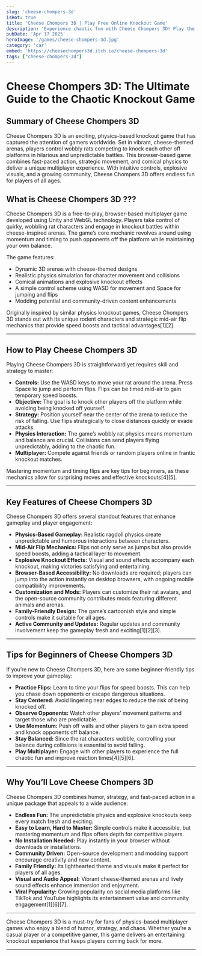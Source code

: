 ```yaml
---
slug: 'cheese-chompers-3d'
isHot: true
title: 'Cheese Chompers 3D | Play Free Online Knockout Game'
description: 'Experience chaotic fun with Cheese Chompers 3D! Play the free browser game, knock wobbly rats off platforms, & master the flip for speed boosts! No downloads!' 
pubDate: 'Apr 17 2025'
heroImage: '/games/cheese-chompers-3d.jpg'
category: 'car'
embed: 'https://cheesechompers3d.itch.io/cheese-chompers-3d'
tags: ["cheese-chompers-3d"]
---
```



# Cheese Chompers 3D: The Ultimate Guide to the Chaotic Knockout Game

## Summary of Cheese Chompers 3D

Cheese Chompers 3D is an exciting, physics-based knockout game that has captured the attention of gamers worldwide. Set in vibrant, cheese-themed arenas, players control wobbly rats competing to knock each other off platforms in hilarious and unpredictable battles. This browser-based game combines fast-paced action, strategic movement, and comical physics to deliver a unique multiplayer experience. With intuitive controls, explosive visuals, and a growing community, Cheese Chompers 3D offers endless fun for players of all ages.

## What is Cheese Chompers 3D ???

Cheese Chompers 3D is a free-to-play, browser-based multiplayer game developed using Unity and WebGL technology. Players take control of quirky, wobbling rat characters and engage in knockout battles within cheese-inspired arenas. The game’s core mechanic revolves around using momentum and timing to push opponents off the platform while maintaining your own balance.

The game features:

- Dynamic 3D arenas with cheese-themed designs  
- Realistic physics simulation for character movement and collisions  
- Comical animations and explosive knockout effects  
- A simple control scheme using WASD for movement and Space for jumping and flips  
- Modding potential and community-driven content enhancements

Originally inspired by similar physics knockout games, Cheese Chompers 3D stands out with its unique rodent characters and strategic mid-air flip mechanics that provide speed boosts and tactical advantages[1][2].

---

## How to Play Cheese Chompers 3D

Playing Cheese Chompers 3D is straightforward yet requires skill and strategy to master:

- **Controls:** Use the WASD keys to move your rat around the arena. Press Space to jump and perform flips. Flips can be timed mid-air to gain temporary speed boosts.  
- **Objective:** The goal is to knock other players off the platform while avoiding being knocked off yourself.  
- **Strategy:** Position yourself near the center of the arena to reduce the risk of falling. Use flips strategically to close distances quickly or evade attacks.  
- **Physics Interaction:** The game’s wobbly rat physics means momentum and balance are crucial. Collisions can send players flying unpredictably, adding to the chaotic fun.  
- **Multiplayer:** Compete against friends or random players online in frantic knockout matches.

Mastering momentum and timing flips are key tips for beginners, as these mechanics allow for surprising moves and effective knockouts[4][5].

---

## Key Features of Cheese Chompers 3D

Cheese Chompers 3D offers several standout features that enhance gameplay and player engagement:

- **Physics-Based Gameplay:** Realistic ragdoll physics create unpredictable and humorous interactions between characters.  
- **Mid-Air Flip Mechanics:** Flips not only serve as jumps but also provide speed boosts, adding a tactical layer to movement.  
- **Explosive Knockout Effects:** Visual and sound effects accompany each knockout, making victories satisfying and entertaining.  
- **Browser-Based Accessibility:** No downloads are required; players can jump into the action instantly on desktop browsers, with ongoing mobile compatibility improvements.  
- **Customization and Mods:** Players can customize their rat avatars, and the open-source community contributes mods featuring different animals and arenas.  
- **Family-Friendly Design:** The game’s cartoonish style and simple controls make it suitable for all ages.  
- **Active Community and Updates:** Regular updates and community involvement keep the gameplay fresh and exciting[1][2][3].

---

## Tips for Beginners of Cheese Chompers 3D

If you’re new to Cheese Chompers 3D, here are some beginner-friendly tips to improve your gameplay:

- **Practice Flips:** Learn to time your flips for speed boosts. This can help you chase down opponents or escape dangerous situations.  
- **Stay Centered:** Avoid lingering near edges to reduce the risk of being knocked off.  
- **Observe Opponents:** Watch other players’ movement patterns and target those who are predictable.  
- **Use Momentum:** Push off walls and other players to gain extra speed and knock opponents off balance.  
- **Stay Balanced:** Since the rat characters wobble, controlling your balance during collisions is essential to avoid falling.  
- **Play Multiplayer:** Engage with other players to experience the full chaotic fun and improve reaction times[4][5][6].

---

## Why You’ll Love Cheese Chompers 3D

Cheese Chompers 3D combines humor, strategy, and fast-paced action in a unique package that appeals to a wide audience:

- **Endless Fun:** The unpredictable physics and explosive knockouts keep every match fresh and exciting.  
- **Easy to Learn, Hard to Master:** Simple controls make it accessible, but mastering momentum and flips offers depth for competitive players.  
- **No Installation Needed:** Play instantly in your browser without downloads or installations.  
- **Community Driven:** Open-source development and modding support encourage creativity and new content.  
- **Family Friendly:** Its lighthearted theme and visuals make it perfect for players of all ages.  
- **Visual and Audio Appeal:** Vibrant cheese-themed arenas and lively sound effects enhance immersion and enjoyment.  
- **Viral Popularity:** Growing popularity on social media platforms like TikTok and YouTube highlights its entertainment value and community engagement[1][6][7].

---

Cheese Chompers 3D is a must-try for fans of physics-based multiplayer games who enjoy a blend of humor, strategy, and chaos. Whether you’re a casual player or a competitive gamer, this game delivers an entertaining knockout experience that keeps players coming back for more.

---

 
